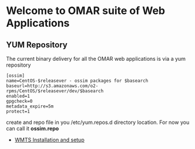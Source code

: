 # Welcome to OMAR suite of Web Applications



## YUM Repository
The current binary delivery for all the OMAR web applications is via a yum repository

```yum
[ossim]
name=CentOS-$releasever - ossim packages for $basearch
baseurl=http://s3.amazonaws.com/o2-rpms/CentOS/$releasever/dev/$basearch
enabled=1
gpgcheck=0
metadata_expire=5m
protect=1
```

create and repo file in you /etc/yum.repos.d directory location.  For now you can call it <b>ossim.repo</b>


* [WMTS Installation and setup](apps/wmts-app/README.md)
